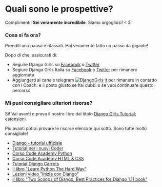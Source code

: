 # Quali sono le prospettive?

Complimenti! **Sei veramente incredibile**. Siamo orgogliosi! &lt; 3

### Cosa si fa ora?

Prenditi una pausa e rilassati. Hai veramente fatto un passo da gigante!

Dopo di che, assicurati di:

* Seguire Django Girls su [Facebook](http://facebook.com/djangogirls) o [Twitter](https://twitter.com/djangogirls)
* Segiure Django Girls Italia su [Facebook](https://www.facebook.com/djangogirlsIT/) o [Twitter](https://twitter.com/djangogirlsIT) per rimanere aggiornata
* Aggiungerti al canale telegram [![DjangoGirls It](https://img.shields.io/badge/telegram-%40djangogirls__it-blue.svg)](https://t.me/djangogirls_ita) per rimanere in contatto con i Coach: è il posto giusto se hai dubbi o se vuoi continuare questo percorso

### Mi puoi consigliare ulteriori risorse?

Si! Vai avanti e prova il nostro libro dal titolo [Django Girls Tutorial: estensioni](http://djangogirls.gitbooks.io/django-girls-tutorial-extensions/).

Più avanti potrai provare le risorse elencate qui sotto. Sono tutte molto consigliate!

* [Django - tutorial ufficiale](https://docs.djangoproject.com/en/1.8/intro/tutorial01/)
* [Tutorial per i nuovi Coder](http://newcoder.io/tutorials/)
* [Corso Code Academy Python](https://www.codecademy.com/en/tracks/python)
* [Corso Code Academy HTML & CSS](https://www.codecademy.com/tracks/web)
* [Tutorial Django Carrots](https://github.com/ggcarrots/django-carrots)
* [Il libro "Learn Python The Hard Way"](http://learnpythonthehardway.org/book/)
* [Lezioni video "Inizia con Django"](http://www.gettingstartedwithdjango.com/)
* [Il libro "Two Scoops of Django: Best Practices for Django 1.11 book"](https://www.twoscoopspress.com/collections/frontpage/products/two-scoops-of-django-1-11)



